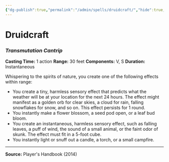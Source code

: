 ```yaml
---
{"dg-publish":true,"permalink":"/admin/spells/druidcraft/","hide":true,"updated":"2025-08-05T19:49:54.480+01:00"}
---
```


# Druidcraft
### *Transmutation Cantrip*
**Casting Time:** 1 action
**Range:** 30 feet
**Components:** V, S
**Duration:** Instantaneous

Whispering to the spirits of nature, you create one of the following effects within range:

- You create a tiny, harmless sensory effect that predicts what the weather will be at your location for the next 24 hours. The effect might manifest as a golden orb for clear skies, a cloud for rain, falling snowflakes for snow, and so on. This effect persists for 1 round.
- You instantly make a flower blossom, a seed pod open, or a leaf bud bloom.
- You create an instantaneous, harmless sensory effect, such as falling leaves, a puff of wind, the sound of a small animal, or the faint odor of skunk. The effect must fit in a 5-foot cube.
- You instantly light or snuff out a candle, a torch, or a small campfire.

---
**Source:** Player's Handbook (2014)